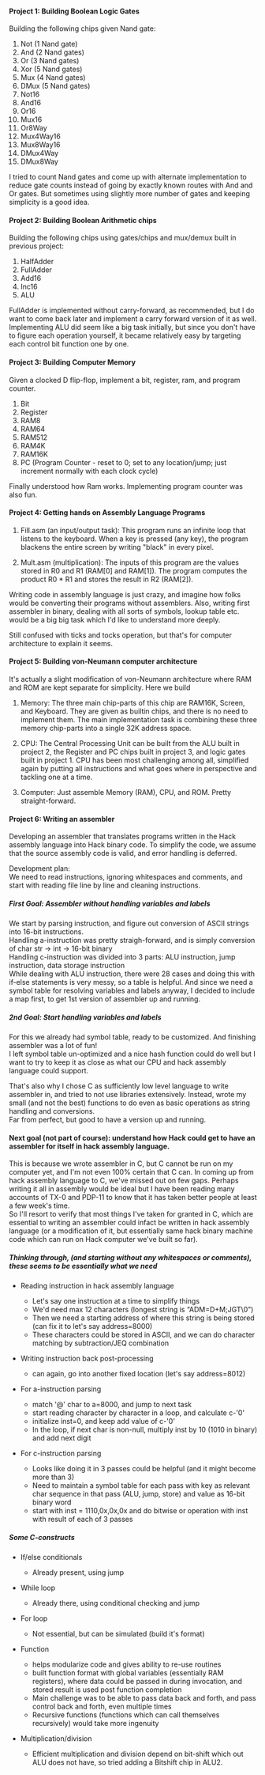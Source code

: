 #### Project 1: Building Boolean Logic Gates
Building the following chips given Nand gate:
1. Not (1 Nand gate)
2. And (2 Nand gates)
3. Or (3 Nand gates)
4. Xor (5 Nand gates)
5. Mux (4 Nand gates)
6. DMux (5 Nand gates)
7. Not16
8. And16
9. Or16
10. Mux16
11. Or8Way
12. Mux4Way16
13. Mux8Way16
14. DMux4Way
15. DMux8Way

I tried to count Nand gates and come up with alternate implementation to reduce gate counts instead of going by 
exactly known routes with And and Or gates.
But sometimes using slightly more number of gates and keeping simplicity is a good idea.


#### Project 2: Building Boolean Arithmetic chips
Building the following chips using gates/chips and mux/demux built in previous project:
1. HalfAdder
2. FullAdder
3. Add16
4. Inc16
5. ALU

FullAdder is implemented without carry-forward, as recommended, but I do want to come back later and implement a carry forward version of it as well.
Implementing ALU did seem like a big task initially, but since you don't have to figure each operation yourself, it became relatively easy by targeting each control bit function one by one.


#### Project 3: Building Computer Memory
Given a clocked D flip-flop, implement a bit, register, ram, and program counter.
1. Bit
2. Register
3. RAM8
4. RAM64
5. RAM512
6. RAM4K
7. RAM16K
8. PC (Program Counter - reset to 0; set to any location/jump; just increment normally with each clock cycle)

Finally understood how Ram works. Implementing program counter was also fun.


#### Project 4: Getting hands on Assembly Language Programs
1. Fill.asm (an input/output task): This program runs an infinite loop that listens to the
keyboard. When a key is pressed (any key), the program blackens the entire screen by writing
"black" in every pixel.

2. Mult.asm (multiplication): The inputs of this program are the values stored in R0
and R1 (RAM[0] and RAM[1]). The program computes the product R0 * R1 and stores the result in
R2 (RAM[2]).

Writing code in assembly language is just crazy, and imagine how folks would be converting their programs without assemblers. Also, writing first assembler in binary, dealing with all sorts of symbols, lookup table etc. would be a big big task which I'd like to understand more deeply.

Still confused with ticks and tocks operation, but that's for computer architecture to explain it seems.


#### Project 5: Building von-Neumann computer architecture 
It's actually a slight modification of von-Neumann architecture where RAM and ROM are kept separate for simplicity. Here we build
1. Memory: The three main chip-parts of this chip are RAM16K, Screen, and Keyboard. They are given
as builtin chips, and there is no need to implement them. The main implementation task is
combining these three memory chip-parts into a single 32K address space.  
  
2. CPU: The Central Processing Unit can be built from the ALU built in project 2, the Register and PC
chips built in project 3, and logic gates built in project 1.
CPU has been most challenging among all, simplified again by putting all instructions and what goes where in perspective and tackling one at a time.  
  
3. Computer: Just assemble Memory (RAM), CPU, and ROM. Pretty straight-forward.
  
#### Project 6: Writing an assembler
Developing an assembler that translates programs written in the Hack assembly language into Hack binary code. 
To simplify the code, we assume that the source assembly code is valid, and error handling is deferred.

Development plan:  
We need to read instructions, ignoring whitespaces and comments, and start with reading file line by line
and cleaning instructions.  

##### First Goal: Assembler without handling variables and labels
We start by parsing instruction, and figure out conversion of ASCII strings into 16-bit instructions.  
Handling a-instruction was pretty straigh-forward, and is simply conversion of char str -> int -> 16-bit binary  
Handling c-instruction was divided into 3 parts: ALU instruction, jump instruction, data storage instruction  
While dealing with ALU instruction, there were 28 cases and doing this with if-else statements is very messy,
so a table is helpful. And since we need a symbol table for resolving variables and labels anyway, I decided to
include a map first, to get 1st version of assembler up and running.  

##### 2nd Goal: Start handling variables and labels
For this we already had symbol table, ready to be customized. And finishing assembler was a lot of fun!  
I left symbol table un-optimized and a nice hash function could do well but 
I want to try to keep it as close as what our CPU and hack assembly language could support.  
  
That's also why I chose C as sufficiently low level language to write assembler in, and tried to not use libraries 
extensively. Instead, wrote my small (and not the best) functions to do even as basic operations as string handling 
and conversions.  
Far from perfect, but good to have a version up and running.  
  

#### Next goal (not part of course): understand how Hack could get to have an assembler for itself in hack assembly language.
This is because we wrote assembler in C, but C cannot be run on my computer yet, and I'm not even 100% certain that C can.
In coming up from hack assembly language to C, we've missed out on few gaps.
Perhaps writing it all in assembly would be ideal but I have been reading many accounts of TX-0 and PDP-11 to know that it 
has taken better people at least a few week's time.  
So I'll resort to verify that most things I've taken for granted in C, which are essential to writing an assembler could infact
be written in hack assembly language (or a modification of it, but essentially same hack binary machine code which can run on 
Hack computer we've built so far).  


##### Thinking through, (and starting without any whitespaces or comments), these seems to be essentially what we need
- Reading instruction in hack assembly language
  - Let's say one instruction at a time to simplify things
  - We'd need max 12 characters (longest string is “ADM=D+M;JGT\0”)
  - Then we need a starting address of where this string is being stored (can fix it to let's say address=8000)
  - These characters could be stored in ASCII, and we can do character matching by subtraction/JEQ combination

- Writing instruction back post-processing
  - can again, go into another fixed location (let's say address=8012)

- For a-instruction parsing
  - match '@' char to a=8000, and jump to next task
  - start reading character by character in a loop, and calculate c-'0'
  - initialize inst=0, and keep add value of c-'0'
  - In the loop, if next char is non-null, multiply inst by 10 (1010 in binary) and add next digit
 
- For c-instruction parsing
  - Looks like doing it in 3 passes could be helpful (and it might become more than 3)
  - Need to maintain a symbol table for each pass with key as relevant char sequence in that pass (ALU, jump, store) and value as 16-bit binary word
  - start with inst = 1110,0x,0x,0x and do bitwise or operation with inst with result of each of 3 passes

#####  Some C-constructs
- If/else conditionals
  - Already present, using jump
 
- While loop
  - Already there, using conditional checking and jump
 
- For loop
  - Not essential, but can be simulated (build it's format)
 
- Function
  - helps modularize code and gives ability to re-use routines
  - built function format with global variables (essentially RAM registers), where data could be passed in during invocation, and stored result is used post function completion
  - Main challenge was to be able to pass data back and forth, and pass control back and forth, even multiple times
  - Recursive functions (functions which can call themselves recursively) would take more ingenuity
  
- Multiplication/division
  - Efficient multiplication and division depend on bit-shift which out ALU does not have, so tried adding a Bitshift chip in ALU2.
